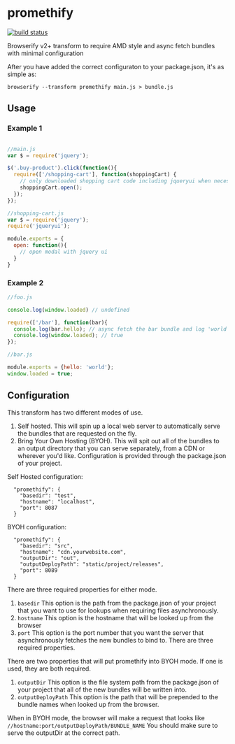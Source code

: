 # promethify

[![build status](https://secure.travis-ci.org/johnkpaul/promethify.png?branch=master)](http://travis-ci.org/johnkpaul/promethify)

Browserify v2+ transform to require AMD style and async fetch bundles with minimal configuration

After you have added the correct configuraton to your package.json, it's as simple as: 

    browserify --transform promethify main.js > bundle.js


## Usage

### Example 1
```javascript

//main.js
var $ = require('jquery');

$('.buy-product').click(function(){
  require(['/shopping-cart'], function(shoppingCart) {
    // only downloaded shopping cart code including jqueryui when necessary
    shoppingCart.open();
  });
});

//shopping-cart.js
var $ = require('jquery');
require('jqueryui');

module.exports = {
  open: function(){
    // open modal with jquery ui
  }
}
```

### Example 2
```javascript
//foo.js

console.log(window.loaded) // undefined

require(['/bar'], function(bar){
  console.log(bar.hello); // async fetch the bar bundle and log 'world'
  console.log(window.loaded); // true
});

//bar.js

module.exports = {hello: 'world'};
window.loaded = true;
```

## Configuration

This transform has two different modes of use.

1. Self hosted. This will spin up a local web server to automatically serve the bundles that are requested on the fly. 
1. Bring Your Own Hosting (BYOH). This will spit out all of the bundles to an output directory that you can serve separately, from a CDN or wherever you'd like. 
Configuration is provided through the package.json of your project. 

Self Hosted configuration:
```
  "promethify": {
    "basedir": "test",
    "hostname": "localhost",
    "port": 8087
  }
```

BYOH configuration:
```
  "promethify": {
    "basedir": "src",
    "hostname": "cdn.yourwebsite.com",
    "outputDir": "out",
    "outputDeployPath": "static/project/releases",
    "port": 8089
  }
```

There are three required properties for either mode. 

1. `basedir` This option is the path from the package.json of your project that you want to use for lookups when requiring files asynchronously. 
2. `hostname` This option is the hostname that will be looked up from the browser
3. `port` This option is the port number that you want the server that asynchronously fetches the new bundles to bind to. 
There are three required properties.

There are two properties that will put promethify into BYOH mode.  If one is used, they are both required.

1. `outputDir` This option is the file system path from the package.json of your project that all of the new bundles will be written into.
2. `outputDeployPath` This option is the path that will be prepended to the bundle names when looked up from the browser.

When in BYOH mode, the browser will make a request that looks like `//hostname:port/outputDeployPath/BUNDLE_NAME` You should make sure to serve the outputDir at the correct path.
